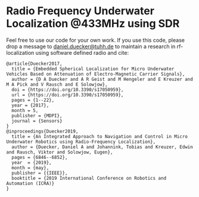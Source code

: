 # Radio Frequency Underwater Localization @433MHz using SDR


Feel free to use our code for your own work.
If you use this code, please drop a message to daniel.duecker@tuhh.de to maintain a research in rf-localization using software defined radio and cite:

```
@article{Duecker2017,
  title = {Embedded Spherical Localization for Micro Underwater Vehicles Based on Attenuation of Electro-Magnetic Carrier Signals},  
  author = {D A Duecker and A R Geist and M Hengeler and E Kreuzer and M A Pick and V Rausch and E Solowjow},
  doi = {https://doi.org/10.3390/s17050959},
  url = {https://doi.org/10.3390/s17050959},
  pages = {1--22},
  year = {2017},
  month = 5,
  publisher = {MDPI},
  journal = {Sensors}
}
@inproceedings{Duecker2019,
  title = {An Integrated Approach to Navigation and Control in Micro Underwater Robotics using Radio-Frequency Localization},  
  author = {Duecker, Daniel A and Johannink, Tobias and Kreuzer, Edwin and Rausch, Viktor and Solowjow, Eugen},  
  pages = {6846--6852},
  year  = {2019},
  month = {may},
  publisher = {{IEEE}},
  booktitle = {2019 International Conference on Robotics and Automation (ICRA)}
}
```